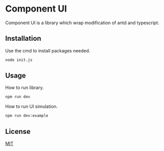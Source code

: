 # Component UI

Component UI is a library which wrap modification of antd and typescript.

## Installation

Use the cmd to install packages needed.

```bash
node init.js
```

## Usage

How to run library.

```bash
npm run dev
```

How to run UI simulation.

```bash
npm run dev:example
```


## License
[MIT](https://choosealicense.com/licenses/mit/)
